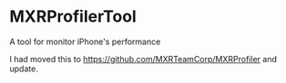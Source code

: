 # MXRProfilerTool
A tool for monitor iPhone's performance

I had moved this to https://github.com/MXRTeamCorp/MXRProfiler and update.
